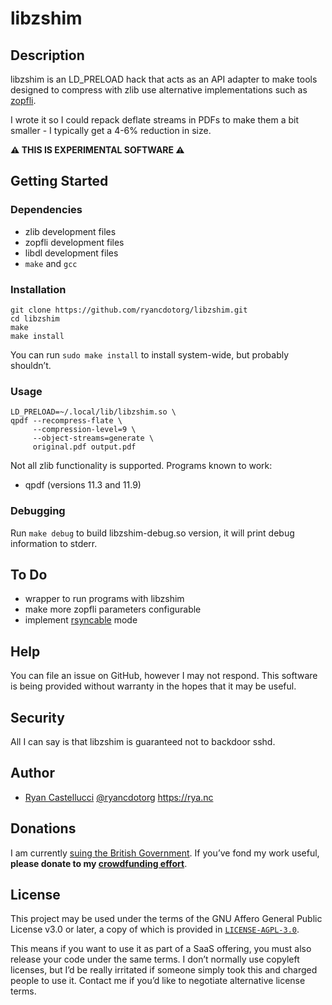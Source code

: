 # libzshim

## Description

libzshim is an LD_PRELOAD hack that acts as an API adapter to make tools
designed to compress with zlib use alternative implementations such as
[zopfli](https://github.com/google/zopfli).

I wrote it so I could repack deflate streams in PDFs to make them a bit
smaller - I typically get a 4-6% reduction in size.

**⚠️ THIS IS EXPERIMENTAL SOFTWARE ⚠️**

## Getting Started

### Dependencies

* zlib development files
* zopfli development files
* libdl development files
* `make` and `gcc`

### Installation

```
git clone https://github.com/ryancdotorg/libzshim.git
cd libzshim
make
make install
```

You can run `sudo make install` to install system-wide, but probably
shouldn’t.

### Usage

```
LD_PRELOAD=~/.local/lib/libzshim.so \
qpdf --recompress-flate \
     --compression-level=9 \
     --object-streams=generate \
     original.pdf output.pdf
```

Not all zlib functionality is supported. Programs known to work:

* qpdf (versions 11.3 and 11.9)

### Debugging

Run `make debug` to build libzshim-debug.so version, it will print debug
information to stderr.

## To Do

* wrapper to run programs with libzshim
* make more zopfli parameters configurable
* implement [rsyncable](https://svana.org/kleptog/rgzip.html) mode

## Help

You can file an issue on GitHub, however I may not respond. This software is
being provided without warranty in the hopes that it may be useful.

## Security

All I can say is that libzshim is guaranteed not to backdoor sshd.

## Author

* [Ryan Castellucci](https://rya.nc/) [@ryancdotorg](https://github.com/ryancdotorg) https://rya.nc

## Donations

I am currently [suing the British Government](https://www.leighday.co.uk/news/news/2023-news/legal-challenge-urges-government-to-give-legal-recognition-to-nonbinary-people/).
If you’ve fond my work useful,
**please donate to my [crowdfunding effort](https://enby.org.uk/)**.

## License

This project may be used under the terms of the GNU Affero General Public
License v3.0 or later, a copy of which is provided in
[`LICENSE-AGPL-3.0`](LICENSE-AGPL-3.0).

This means if you want to use it as part of a SaaS offering, you must also
release your code under the same terms. I don’t normally use copyleft licenses,
but I’d be really irritated if someone simply took this and charged people to
use it. Contact me if you’d like to negotiate alternative license terms.
